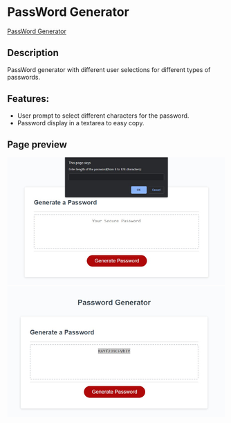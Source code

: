 # PassWord Generator

[PassWord Generator](https://luise115.github.io/PassGen/)

## Description

PassWord generator with different user selections for different types of passwords.


## Features:

- User prompt to select different characters for the password.
- Password display in a textarea to easy copy.



## Page preview

![Page preview](./assets/images/preview1.jpg)
![Page preview](./assets/images/preview2.jpg)
